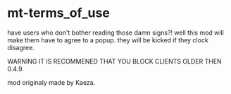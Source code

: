 mt-terms_of_use
======

have users who don't bother reading those damn signs?! 
well this mod will make them have to agree to a popup.
they will be kicked if they clock disagree.

WARNING IT IS RECOMMENED THAT YOU BLOCK CLIENTS OLDER THEN 0.4.9.

mod originaly made by Kaeza.
